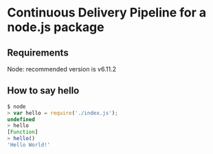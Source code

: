# Continuous Delivery Pipeline for a node.js package

## Requirements

Node: recommended version is v6.11.2

## How to say hello

```javascript
$ node
> var hello = require('./index.js');
undefined
> hello
[Function]
> hello()
'Hello World!'
```
